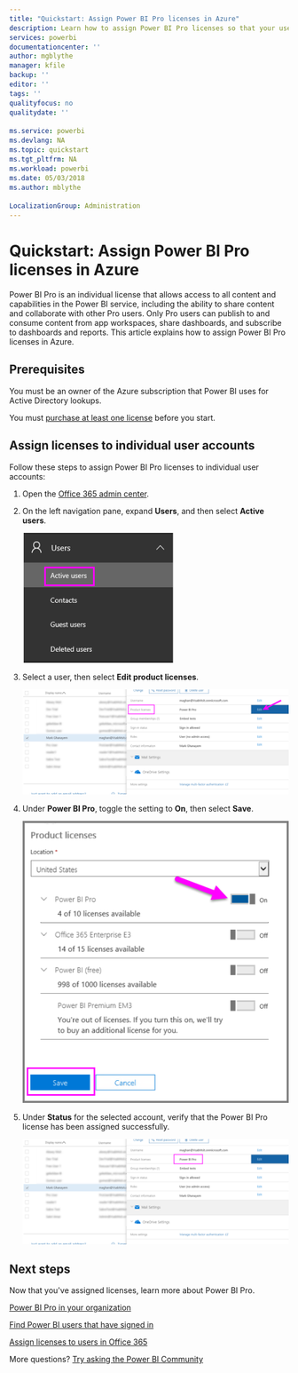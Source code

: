```yaml
---
title: "Quickstart: Assign Power BI Pro licenses in Azure"
description: Learn how to assign Power BI Pro licenses so that your users can access all content and capabilities in the Power BI service.
services: powerbi
documentationcenter: ''
author: mgblythe
manager: kfile
backup: ''
editor: ''
tags: ''
qualityfocus: no
qualitydate: ''

ms.service: powerbi
ms.devlang: NA
ms.topic: quickstart
ms.tgt_pltfrm: NA
ms.workload: powerbi
ms.date: 05/03/2018
ms.author: mblythe

LocalizationGroup: Administration
---
```


# Quickstart: Assign Power BI Pro licenses in Azure

Power BI Pro is an individual license that allows access to all content and capabilities in the Power BI service, including the ability to share content and collaborate with other Pro users. Only Pro users can publish to and consume content from app workspaces, share dashboards, and subscribe to dashboards and reports. This article explains how to assign Power BI Pro licenses in Azure.


## Prerequisites

You must be an owner of the Azure subscription that Power BI uses for Active Directory lookups.

You must [purchase at least one license](service-admin-purchasing-power-bi-pro.md) before you start.


## Assign licenses to individual user accounts

Follow these steps to assign Power BI Pro licenses to individual user accounts:

1. Open the [Office 365 admin center](https://portal.office.com/adminportal/home#/homepage).

2. On the left navigation pane, expand **Users**, and then select **Active users**.

    ![Active users](media/service-assigning-power-bi-pro-licenses/service-assigning-power-bi-pro-licenses-05.png)

3. Select a user, then select **Edit product licenses**.

    ![Edit product licenses](media/service-assigning-power-bi-pro-licenses/service-assigning-power-bi-pro-licenses-06.png)

4. Under **Power BI Pro**, toggle the setting to **On**, then select **Save**.

    ![Product licenses on](media/service-assigning-power-bi-pro-licenses/service-assigning-power-bi-pro-licenses-07.png)

5. Under **Status** for the selected account, verify that the Power BI Pro license has been assigned successfully.

    ![Verify license status](media/service-assigning-power-bi-pro-licenses/service-assigning-power-bi-pro-licenses-08.png)


## Next steps

Now that you've assigned licenses, learn more about Power BI Pro.

[Power BI Pro in your organization](service-admin-power-bi-pro-in-your-organization.md)

[Find Power BI users that have signed in](service-admin-access-usage.md)

[Assign licenses to users in Office 365](service-admin-assigning-power-bi-pro-licenses.md)

More questions? [Try asking the Power BI Community](https://community.powerbi.com/)
